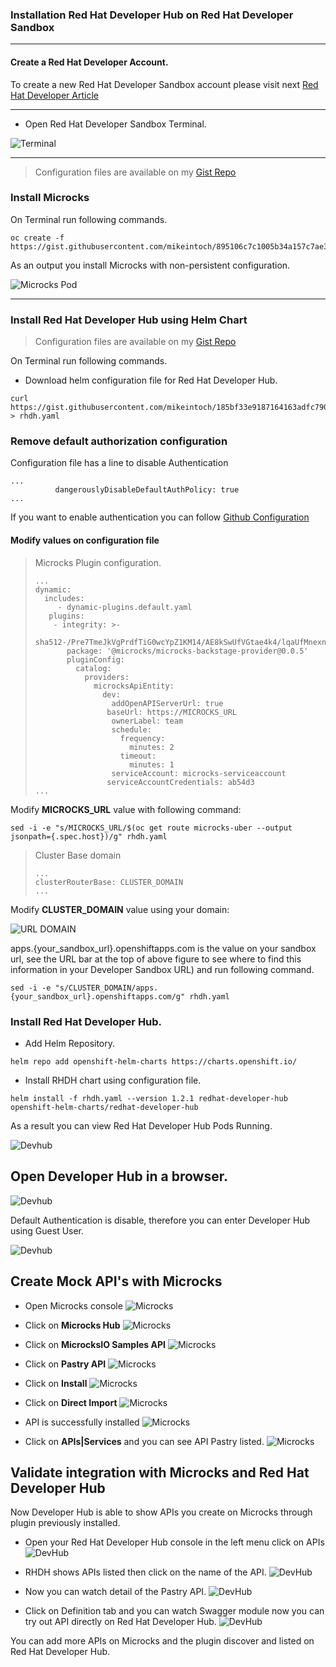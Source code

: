 ### Installation Red Hat Developer Hub on Red Hat Developer Sandbox

---

#### Create a Red Hat Developer Account.

To create a new Red Hat Developer Sandbox account please visit next [Red Hat Developer Article](https://developers.redhat.com/articles/2023/03/30/how-access-developer-sandbox-red-hat-openshift)

---

- Open Red Hat Developer Sandbox Terminal.

![Terminal](/images/1.png "Open Console")

---
> Configuration files are available on my [Gist Repo](https://gist.githubusercontent.com/mikeintoch)

### Install Microcks

On Terminal run following commands.

```
oc create -f https://gist.githubusercontent.com/mikeintoch/895106c7c1005b34a157c7ae33835b83/raw/
```

As an output you install Microcks with non-persistent configuration.

![Microcks Pod](/images/2.png "Microcks Pod")

---

### Install Red Hat Developer Hub using Helm Chart

> Configuration files are available on my [Gist Repo](https://gist.githubusercontent.com/mikeintoch)

On Terminal run following commands.

- Download helm configuration file for Red Hat Developer Hub.

```
curl https://gist.githubusercontent.com/mikeintoch/185bf33e9187164163adfc79093fee1a/raw > rhdh.yaml

```
### Remove default authorization configuration
Configuration file has a line to disable Authentication

```
...
          dangerouslyDisableDefaultAuthPolicy: true
...
```

If you want to enable authentication you can follow [Github Configuration](/github-auth.md)
#### Modify values on configuration file

> Microcks Plugin configuration.
> ```
> ...
> dynamic:
>   includes:
>      - dynamic-plugins.default.yaml
>    plugins:
>     - integrity: >-
>          sha512-/Pre7TmeJkVgPrdfTiG0wcYpZ1KM14/AE8kSwUfVGtae4k4/lqaUfMnexnp75ujXHItm+iuSWvCRNhOvEw3PuA==
>        package: '@microcks/microcks-backstage-provider@0.0.5'
>        pluginConfig:
>          catalog:
>            providers:
>              microcksApiEntity:
>                dev:
>                  addOpenAPIServerUrl: true
>                 baseUrl: https://MICROCKS_URL
>                  ownerLabel: team
>                  schedule:
>                    frequency:
>                      minutes: 2
>                    timeout:
>                      minutes: 1
>                  serviceAccount: microcks-serviceaccount
>                 serviceAccountCredentials: ab54d3
>...
>```

Modify **MICROCKS_URL** value with following command:
```
sed -i -e "s/MICROCKS_URL/$(oc get route microcks-uber --output jsonpath={.spec.host})/g" rhdh.yaml
```

> Cluster Base domain
> 
>```
>...
> clusterRouterBase: CLUSTER_DOMAIN
>...
>```

Modify **CLUSTER_DOMAIN** value using your domain:

![URL DOMAIN](/images/3.png "URL Domain")

apps.{your_sandbox_url}.openshiftapps.com is the value on your sandbox url, see the URL bar at the top of above figure to see where to find this information in your Developer Sandbox URL) and run following command.
```
sed -i -e "s/CLUSTER_DOMAIN/apps.{your_sandbox_url}.openshiftapps.com/g" rhdh.yaml
```
### Install Red Hat Developer Hub.

- Add Helm Repository.
```
helm repo add openshift-helm-charts https://charts.openshift.io/
```

- Install RHDH chart using configuration file.
```
helm install -f rhdh.yaml --version 1.2.1 redhat-developer-hub openshift-helm-charts/redhat-developer-hub
```

As a result you can view Red Hat Developer Hub Pods Running.

![Devhub](/images/4.png "DevHub")

## Open Developer Hub in a browser.

![Devhub](/images/5.png "DevHub")

Default Authentication is disable, therefore you can enter Developer Hub using Guest User.

![Devhub](/images/6.png "DevHub")


## Create Mock API's with Microcks

- Open Microcks console
![Microcks](/images/7.png "Microcks")

- Click on **Microcks Hub**
![Microcks](/images/8.png "Microcks")

- Click on **MicrocksIO Samples API**
![Microcks](/images/9.png "Microcks")

- Click on **Pastry API**
![Microcks](/images/10.png "Microcks")

- Click on **Install**
![Microcks](/images/11.png "Microcks")

- Click on **Direct Import**
![Microcks](/images/12.png "Microcks")

- API is successfully installed
![Microcks](/images/13.png "Microcks")

- Click on **APIs|Services** and you can see API Pastry listed.
![Microcks](/images/14.png "Microcks")


## Validate integration with Microcks and Red Hat Developer Hub

Now Developer Hub is able to show APIs you create on Microcks through plugin previously installed.

- Open your Red Hat Developer Hub console in the left menu click on APIs
![DevHub](/images/15.png "DevHub")

- RHDH shows APIs listed then click on the name of the API.
![DevHub](/images/16.png "DevHub")

- Now you can watch detail of the Pastry API.
![DevHub](/images/17.png "DevHub")

- Click on Definition tab and you can watch Swagger module now you can try out API directly on Red Hat Developer Hub.
![DevHub](/images/18.png "DevHub")


You can add more APIs on Microcks and the plugin discover and listed on Red Hat Developer Hub.